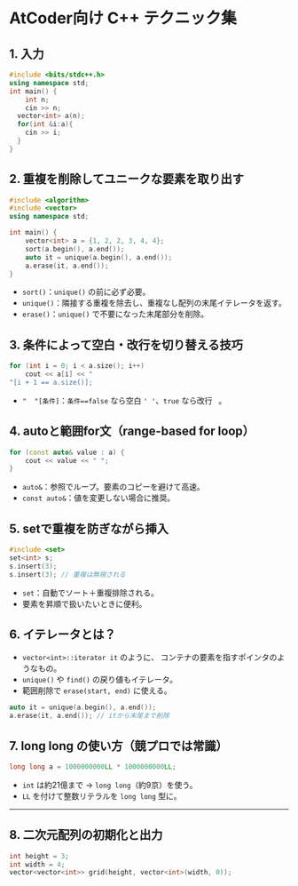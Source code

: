 # AtCoder向け C++ テクニック集

## 1. 入力

```cpp
#include <bits/stdc++.h>
using namespace std;
int main() {
	int n;
	cin >> n;
  vector<int> a(n);
  for(int &i:a){  
    cin >> i;
  }
}
```


## 2. 重複を削除してユニークな要素を取り出す

```cpp
#include <algorithm>
#include <vector>
using namespace std;

int main() {
    vector<int> a = {1, 2, 2, 3, 4, 4};
    sort(a.begin(), a.end());
    auto it = unique(a.begin(), a.end());
    a.erase(it, a.end());
}
```

- `sort()`：`unique()` の前に必ず必要。
- `unique()`：隣接する重複を除去し、重複なし配列の末尾イテレータを返す。
- `erase()`：`unique()` で不要になった末尾部分を削除。

## 3. 条件によって空白・改行を切り替える技巧

```cpp
for (int i = 0; i < a.size(); i++)
    cout << a[i] << " 
"[i + 1 == a.size()];
```

- `" 
"[条件]`：`条件==false` なら空白 `' '`、`true` なら改行 `
`。

## 4. autoと範囲for文（range-based for loop）

```cpp
for (const auto& value : a) {
    cout << value << " ";
}
```

- `auto&`：参照でループ。要素のコピーを避けて高速。
- `const auto&`：値を変更しない場合に推奨。

## 5. setで重複を防ぎながら挿入

```cpp
#include <set>
set<int> s;
s.insert(3);
s.insert(3); // 重複は無視される
```

- `set`：自動でソート＋重複排除される。
- 要素を昇順で扱いたいときに便利。

## 6. イテレータとは？

- `vector<int>::iterator it` のように、
  コンテナの要素を指すポインタのようなもの。
- `unique()` や `find()` の戻り値もイテレータ。
- 範囲削除で `erase(start, end)` に使える。

```cpp
auto it = unique(a.begin(), a.end());
a.erase(it, a.end()); // itから末尾まで削除
```

## 7. long long の使い方（競プロでは常識）

```cpp
long long a = 1000000000LL * 1000000000LL;
```

- `int` は約21億まで → `long long`（約9京）を使う。
- `LL` を付けて整数リテラルを `long long` 型に。

---

## 8. 二次元配列の初期化と出力

```cpp
int height = 3;
int width = 4;
vector<vector<int>> grid(height, vector<int>(width, 0));
```
